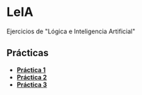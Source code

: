 # LeIA
Ejercicios de "Lógica e Inteligencia Artificial"

## Prácticas
* [**Práctica 1**](https://github.com/agusrnfr/LeIA/blob/main/Practicas/Practica%201/Practica%201.pdf)
* [**Práctica 2**](https://github.com/agusrnfr/LeIA/blob/main/Practicas/Practica%202/Practica%202.pdf)
* [**Práctica 3**](https://github.com/agusrnfr/LeIA/blob/main/Practicas/Practica%203/Practica%203.pdf)
